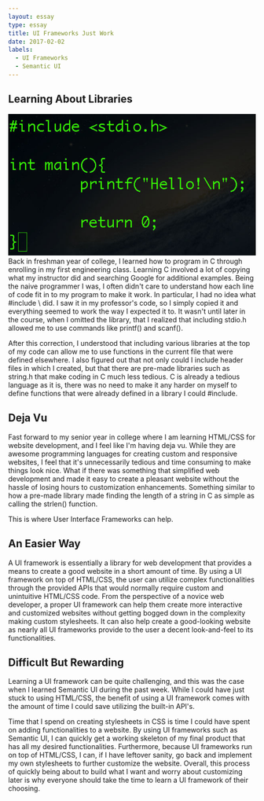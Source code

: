 ```yaml
---
layout: essay
type: essay
title: UI Frameworks Just Work
date: 2017-02-02
labels:
  - UI Frameworks
  - Semantic UI
---
```


## Learning About Libraries
<img class="ui large left floated image" src="../images/helloworld_in_c.jpg">
Back in freshman year of college, I learned how to program in C through enrolling in my first engineering class.  Learning C involved a lot of copying what my instructor did and searching Google for additional examples.  Being the naive programmer I was, I often didn't care to understand how each line of code fit in to my program to make it work.  In particular, I had no idea what #include \<stdio.h\> did.  I saw it in my professor's code, so I simply copied it and everything seemed to work the way I expected it to.  It wasn't until later in the course, when I omitted the library, that I realized that including stdio.h allowed me to use commands like printf() and scanf().

After this correction, I understood that including various libraries at the top of my code can allow me to use functions in the current file that were defined elsewhere.  I also figured out that not only could I include header files in which I created, but that there are pre-made libraries such as string.h that make coding in C much less tedious.  C is already a tedious language as it is, there was no need to make it any harder on myself to define functions that were already defined in a library I could #include.

## Deja Vu
Fast forward to my senior year in college where I am learning HTML/CSS for website development, and I feel like I'm having deja vu.  While they are awesome programming languages for creating custom and responsive websites, I feel that it's unnecessarily tedious and time consuming to make things look nice.  What if there was something that simplified web development and made it easy to create a pleasant website without the hassle of losing hours to customization enhancements.  Something similar to how a pre-made library made finding the length of a string in C as simple as calling the strlen() function.

This is where User Interface Frameworks can help.

## An Easier Way
A UI framework is essentially a library for web development that provides a means to create a good website in a short amount of time.  By using a UI framework on top of HTML/CSS, the user can utilize complex functionalities through the provided APIs that would normally require custom and unintuitive HTML/CSS code.  From the perspective of a novice web developer, a proper UI framework can help them create more interactive and customized websites without getting bogged down in the complexity making custom stylesheets.  It can also help create a good-looking website as nearly all UI frameworks provide to the user a decent look-and-feel to its functionalities.

## Difficult But Rewarding
Learning a UI framework can be quite challenging, and this was the case when I learned Semantic UI during the past week.  While I could have just stuck to using HTML/CSS, the benefit of using a UI framework comes with the amount of time I could save utilizing the built-in API's.

Time that I spend on creating stylesheets in CSS is time I could have spent on adding functionalities to a website.  By using UI frameworks such as Semantic UI, I can quickly get a working skeleton of my final product that has all my desired functionalities.  Furthermore, because UI frameworks run on top of HTML/CSS, I can, if I have leftover sanity, go back and implement my own stylesheets to further customize the website.  Overall, this process of quickly being about to build what I want and worry about customizing later is why everyone should take the time to learn a UI framework of their choosing.
